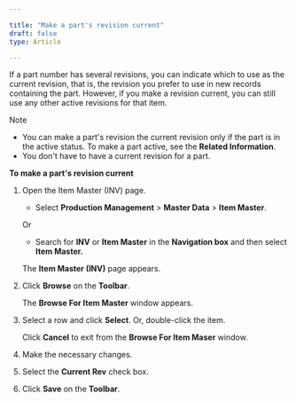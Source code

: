 ```yaml
---

title: "Make a part's revision current"
draft: false
type: Article

---
```


If a part number has several revisions, you can indicate which to use as the current revision, that is, the revision you prefer to use in new records containing the part. However, if you make a revision current, you can still use any other active revisions for that item.

 >[!NOTE] 
 >- You can make a part's revision the current revision only if the part is in the active status. To make a part active, see the **Related Information**. 
 >- You don't have to have a current revision for a part. 

**To make a part's revision current**

1. Open the Item Master (INV) page.

    - Select **Production Management** > **Master Data** > **Item Master**.

    Or

    - Search for **INV** or **Item Master** in the **Navigation box** and then select **Item Master.**

   The **Item Master (INV)** page appears.

2. Click **Browse** on the **Toolbar**.

    The **Browse For Item Master** window appears.

3. Select a row and click **Select**. Or, double-click the item.

    Click **Cancel** to exit from the **Browse For Item Maser** window.

4. Make the necessary changes.

5. Select the **Current Rev** check box.

6. Click **Save** on the **Toolbar**.

​